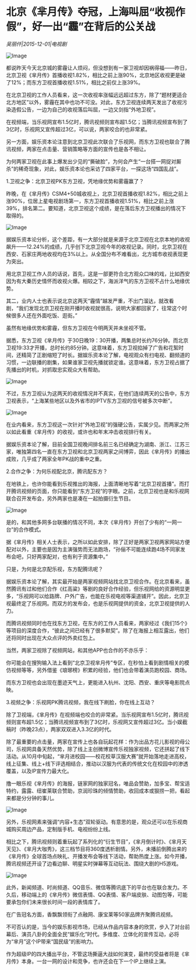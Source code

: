 # 北京《芈月传》夺冠，上海叫屈“收视作假”，好一出“霾”在背后的公关战

*吴丽仟|2015-12-01|电视剧*

![Image](http://static.ylzbl.com/uploads/ueditor/php/upload/image/20171018/1508313878614614.jpeg)

都说昨天今天北京城的雾霾让人烦闷，但没想到有一家卫视却因祸得福——昨日，北京卫视《芈月传》首播收视1.82%，相比之前上涨90%，北京地区收视更是破了12%；而东方卫视首播收视1.51%，相比之前仅上涨39%。

在北京卫视的工作人员看来，这一次收视率涨幅远远超过东方，除了“题材更适合北方地区”以外，雾霾在其中也功不可没。对此，东方卫视连续两天发出了收视污染造假公告，一边为自己的收视落后叫屈，一边又剑指“外地卫视”。

在视频端，当乐视网宣布1.5亿时，腾讯视频则宣布超1.5亿；当腾讯视频宣布到了3亿时，乐视网又宣传超过3亿，可以说，两家咬合的也非常紧。

另一方面，娱乐资本论注意到北京卫视此次联合了乐视网，而东方卫视也联合了腾讯视频，两家在点击量、营销策略等方面的宣传也是各不相让。

为何两家卫视在此事上爆发出少见的“撕破脸”，为何会产生“一台搭一网捉对厮杀”的稀奇现象，对此，娱乐资本论也采访了四家平台，一探这场“四国乱战”。

1.卫视之争：北京卫视PK东方卫视，凭地缘优势和雾霾赢了？

昨晚，在《芈月传》CSM4+50城收视上，北京卫视首播收视1.82%，相比之前上涨90%，位居上星电视剧场第一，东方卫视首播收视1.51%，相比之前上涨39%，排名第二。要知道，北京卫视这个成绩，是在落后东方卫视播出的情况下取得的。

![Image](http://si1.go2yd.com/get-image/0HZtojBAM3k)

据娱乐资本论分析，这个差距，有一大部分就是来源于北京卫视在北京本地的收视飙升——12.24%的成绩，几乎创下北京卫视今年的收视记录。同时，北京卫视在西安、石家庄两地收视均在3%以上。从全国分布不难看出，北方城市收视表现更为突出。

用北京卫视工作人员的话说，首先，这是一部更符合北方观众口味的戏，比如西安因为有大秦历史情怀而收视火爆。相较之下，海派洋气的东方卫视不占什么地缘优势。

其二，业内人士也表示说北京这两天“霾情”越发严重，不出门溜达，就改看剧，“我们发现北京卫视在刚开播时收视就很高，说明大家都回家了，往常这个时候很多人还在外面吃饭、逛街。”

虽然有地缘优势和雾霾，但东方卫视在今明两天并未坐视不管。

据悉，东方卫视《芈月传》于30日晚19：30开播，两集总时长约76分钟。而北京卫视19:33才开播，总时长约85分钟。这意味着，东方卫视掐掉了广告和花絮时间，还精简了正剧缩短了时长。据娱乐资本论了解，电视观众有扫电视、翻频道的习惯，一边联播的剧集，如果谁家卫视先播就锁定谁。这意味着，东方卫视占据了先播出的时机，对抓取忠实观众大有帮助。

![Image](http://si1.go2yd.com/get-image/0HZtohftWGe)

不过，东方卫视认为这两天的收视情况并不真实，在他们连续两天的公告中，东方卫视表示，“上海某些地区以及外省市的IPTV东方卫视的信号被多次中断”。

![Image](http://si1.go2yd.com/get-image/0HZtomDUJHs)

在业内看来，东方卫视这一次针对“外地卫视”的强硬公告，实属少见。而两家之所以如此看重《芈月传》的收视，或许也和年末冲击收视排行有关。

据娱乐资本论了解，目前全国卫视晚间排名前三名已经确定为湖南、浙江、江苏三家，唯独第四名一直在东方卫视和北京卫视两家之间博弈，因此《芈月传》的播出成败，几乎成了两家全年PK战的重中之重。

2.合作之争：为何乐视配北京，腾讯配东方？

在地铁上，也许你能看到乐视推出的海报，上面清晰地写着“北京卫视首播”。而打开腾讯视频的页面，你只能看到“东方卫视”的字眼。之前，北京卫视也是和乐视网联合召开发布会，另外两家也是凑在一起拍摄衍生节目。

![Image](http://si1.go2yd.com/get-image/0HZtokPtQ5A)

是的，和其他多网多台联播的情况不同，本次《芈月传》开创了少有的“一网一台”的合作模式。

据《芈月传》相关人士表示，之所以如此安排，除了正好是两家卫视两家网站方便配对以外，主要也是因为主演强势而无法跑场，“孙俪不可能连续跑4场不同家发布会吧，只好两家配对，也有利于资源集中。”

只是，为何是北京配乐视，东方配腾讯呢？

据娱乐资本论了解，其实最开始是两家视频网站找北京卫视合作。在北京看来，虽然腾讯有过和他们合作《红高粱》等剧的良好合作经验，但乐视网给的资源明显更多，“乐视网可以给路牌、户外广告，也能在乐视电视等渠道铺开”。因此，北京卫视最终定了乐视网。而双方的发布会，也是乐视网提供的资金，北京卫视提供的人力。

而腾讯视频同时也在找东方卫视，在东方的工作人员看来，两家经过《我们15个》等项目的深度合作，“彼此之间已经有了很多默契”。除了在海报上相互露出，他们还将同时出现在大众点评的外卖红包上。

当然，两家卫视除了视频网站，和其他APP也合作的不亦乐乎：

你可能会在搜狗输入法上看到“北京卫视芈月传”专区，在秒怕上看到剧情相关的模仿视频等等，另外借鉴《琅琊榜》积累的经验，他们也会带着演员跑校园、商场。

而东方卫视也会出现在墨迹天气上，更能进入杭州、沈阳、西安、重庆等电影院点映。

3.视频之争：乐视网PK腾讯视频，我在线下刷脸，你在线上互动？

除了卫视端，《芈月传》在视频端也咬合的非常紧。当乐视网宣布1.5亿时，腾讯视频则宣布超1.5亿；当腾讯视频宣布到了3亿时，乐视网又宣传超过3亿。当小娱截稿时（昨晚23点），两家双双进入3.3亿的时代。

除了最重要的点击量，两家在宣传上也各自玩起花样：作为出品方花儿影视的母公司，乐视网具备天然优势，除了线上主创微博宣传乐视独家视频，它还拼起了线下活动。从10月中旬起，“芈月进校园——校花校草汉服大赛”就开始落地走进高校，线上征集、线上+线下评选相结合，推动以汉服为代表的传统文化在校园中的渗透覆盖，以及IP宣传力最大化。

撸一眼乐视《芈月传》的海报，链家网的独家冠名，唯品会赞助，加多宝、帮宝适特约，露露、纽崔莱联合赞助，京润珍珠的倾情赞助，收回成本或狠捞一把，看起来都是分分钟的事儿。

![Image](http://si1.go2yd.com/get-image/0HZtogGDHNI)

另外，乐视网素来强调“内容+生态”双轮驱动。有意思的是，观众还可以在乐视商城购买周边产品，定制版手机、电视纷纷上线。

相比之下，腾讯视频则着重玩起了系列化的“衍生节目”，《芈月倒计时》、《芈月天天见》、《芈月大咖秀》，这三档节目将360度透析剧情。另外，未播前倒腾出来的《芈月传》全球首场点映礼、开播发布会等线下活动，帮助热度上涨。如今开播，腾讯视频还开设了边看边聊、明星实时弹幕等互动玩法、围绕大剧的H5游戏。

![Image](http://si1.go2yd.com/get-image/0HZtoevH5TU)

此外，新闻频道、时尚频道、QQ音乐、微信等腾讯底下的平台也在联合发力。不久后，移动端上的《芈月传》微信表情、QQ表情、客户端皮肤、动图包等，可能要承包你们未来很长时间一段的表情库了。

在广告冠名方面，香飘飘领衔了点融网、康宝莱等50家品牌齐聚腾讯视频。

不可否认的是，当今的娱乐影视市场，已经从作品内容本身的欣赏，步入了对台前幕后、演员八卦的全面全民“娱乐化”时代。多维度、立体化的宣传互动，必将为“芈月”这个IP带来“国民级”的影响力。

作为超级IP的四大播出平台，不管这场撕逼大战如何演变，最终的受益者将是《芈月传》本身。一台一网的设计和竞争，也许还会在下一个IP上继续上演。

